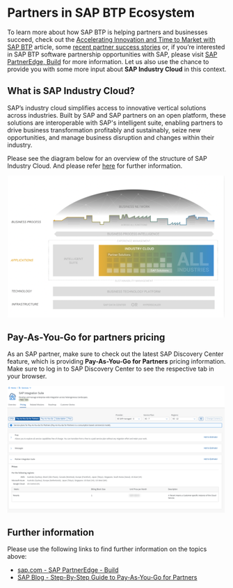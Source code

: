 # Partners in SAP BTP Ecosystem 

To learn more about how SAP BTP is helping partners and businesses succeed, check out the [Accelerating Innovation and Time to Market with SAP BTP](https://news.sap.com/2022/04/idc-study-on-sap-btp-partners-accelerate-innovation/) article, some [recent partner success stories](https://www.sap.com/products/technology-platform/partners.html) or, if you’re interested in SAP BTP software partnership opportunities with SAP, please visit [SAP PartnerEdge, Build](https://www.sap.com/partners/partner-program/build.html) for more information. Let us also use the chance to provide you with some more input about **SAP Industry Cloud** in this context. 


## What is SAP Industry Cloud?

SAP’s industry cloud simplifies access to innovative vertical solutions across industries. Built by SAP and SAP partners on an open platform, these solutions are interoperable with SAP's intelligent suite, enabling partners to drive business transformation profitably and sustainably, seize new opportunities, and manage business disruption and changes within their industry.

Please see the diagram below for an overview of the structure of SAP Industry Cloud. And please refer [here](https://help.sap.com/docs/BTP/7db4dc653edc4597825628ba6d20a2c2/72a88b859f5e406d9cd44346b1a219fd.html?locale=en-US) for further information.

<img src="./images/industry-cloud.png" width="500"/>


## Pay-As-You-Go for partners pricing

As an SAP partner, make sure to check out the latest SAP Discovery Center feature, which is providing **Pay-As-You-Go for Partners** pricing information. Make sure to log in to SAP Discovery Center to see the respective tab in your browser. 

[<img src="./images/PAYGO_Partners.png" width="500" />](./images/PAYGO_Partners.png?raw=true)


## Further information

Please use the following links to find further information on the topics above:

* [sap.com - SAP PartnerEdge - Build](https://www.sap.com/partners/partner-program/build.html)
* [SAP Blog - Step-By-Step Guide to Pay-As-You-Go for Partners](https://blogs.sap.com/2021/09/21/step-by-step-guide-to-pay-as-you-go-for-partners/)
